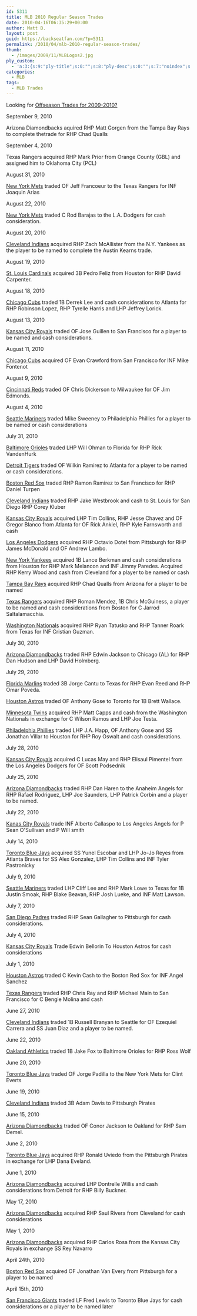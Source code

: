 ```yaml
---
id: 5311
title: MLB 2010 Regular Season Trades
date: 2010-04-16T06:35:29+00:00
author: Matt B.
layout: post
guid: https://backseatfan.com/?p=5311
permalink: /2010/04/mlb-2010-regular-season-trades/
thumb:
  - /images/2009/11/MLBLogos2.jpg
ply_custom:
  - 'a:3:{s:9:"ply-title";s:0:"";s:8:"ply-desc";s:0:"";s:7:"noindex";s:0:"";}'
categories:
  - MLB
tags:
  - MLB Trades
---
```


<div class="entry">
  <p>
    Looking for <a href="https://backseatfan.com/index.php/2009/11/mlb-offseason-trades-2009-2010/">Offseason Trades for 2009-2010?</a>
  </p>

  <p>
    September 9, 2010
  </p>

  <p>
    Arizona Diamondbacks aquired RHP Matt Gorgen from the Tampa Bay Rays to complete thetrade for RHP Chad Qualls
  </p>

  <p>
    September 4, 2010
  </p>

  <p>
    Texas Rangers acquired RHP Mark Prior from Orange County (GBL) and assigned him to Oklahoma City (PCL)
  </p>

  <p>
    August 31, 2010
  </p>

  <p>
    <a href="https://mlb.fanhouse.com/2010/08/31/mets-trade-jeff-francoeur-to-rangers/">New York Mets</a> traded OF Jeff Francoeur to the Texas Rangers for INF Joaquin Arias
  </p>

  <p>
    August 22, 2010
  </p>

  <p>
    <a href="https://sports.espn.go.com/mlb/news/story?id=5483786">New York Mets</a> traded C Rod Barajas to the L.A. Dodgers for cash consideration.
  </p>

  <p>
    August 20, 2010
  </p>

  <p>
    <a href="https://www.nj.com/yankees/index.ssf/2010/07/yankees_land_outfielder_austin.html">Cleveland Indians</a> acquired RHP Zach McAllister from the N.Y. Yankees as the player to be named to complete the Austin Kearns trade.
  </p>

  <p>
    August 19, 2010
  </p>

  <p>
    <a href="https://www.stltoday.com/sports/baseball/professional/article_a57e7840-abb4-11df-9ec8-0017a4a78c22.html">St. Louis Cardinals</a> acquired 3B Pedro Feliz from Houston for RHP David Carpenter.
  </p>

  <p>
    August 18, 2010
  </p>

  <p>
    <a href="https://www.mlbtraderumors.com/2010/08/braves-close-to-trading-for-derrek-lee.html">Chicago Cubs</a> traded 1B Derrek Lee and cash considerations to Atlanta for RHP Robinson Lopez, RHP Tyrelle Harris and LHP Jeffrey Lorick.
  </p>

  <p>
    August 13, 2010
  </p>

  <p>
    <a href="https://www.latimes.com/sports/la-sp-baseball-notes-20100814,0,273588.story">Kansas City Royals</a> traded OF Jose Guillen to San Francisco for a player to be named and cash considerations.
  </p>

  <p>
    August 11, 2010
  </p>

  <p>
    <a href="https://www.sfgate.com/cgi-bin/blogs/giants/detail?entry_id=69929">Chicago Cubs</a> acquired OF Evan Crawford from San Francisco for INF Mike Fontenot
  </p>

  <p>
    August 9, 2010
  </p>

  <p>
    <a href="https://sports.espn.go.com/mlb/news/story?id=5449338">Cincinnati Reds</a> traded OF Chris Dickerson to Milwaukee for OF Jim Edmonds.
  </p>

  <p>
    August 4, 2010
  </p>

  <p>
    <a href="https://seattletimes.nwsource.com/html/localnews/2012535474_maritrade05.html">Seattle Mariners</a> traded Mike Sweeney to Philadelphia Phillies for a player to be named or cash considerations
  </p>

  <p>
    July 31, 2010
  </p>

  <p>
    <a href="https://bleacherreport.com/articles/427845-mlb-trade-rumors-marlins-acquire-lefty-will-ohman-from-baltimore">Baltimore Orioles</a> traded LHP Will Ohman to Florida for RHP Rick VandenHurk
  </p>

  <p>
    <a href="https://www.mlive.com/tigers/index.ssf/2010/07/tigers_trade_of_wilkin_ramirez.html">Detroit Tigers</a> traded OF Wilkin Ramirez to Atlanta for a player to be named or cash considerations.
  </p>

  <p>
    <a href="https://www.bottomlinesox.com/2010-articles/july/red-sox-trade-ramon-ramirez-giants-for-for-rp-daniel-turpen.html">Boston Red Sox</a> traded RHP Ramon Ramirez to San Francisco for RHP Daniel Turpen
  </p>

  <p>
    <a href="https://sports.espn.go.com/mlb/news/story?id=5426165">Cleveland Indians</a> traded RHP Jake Westbrook and cash to St. Louis for San Diego RHP Corey Kluber
  </p>

  <p>
    <a href="https://sports.espn.go.com/mlb/news/story?id=5426623">Kansas City Royals</a> acquired LHP Tim Collins, RHP Jesse Chavez and OF Gregor Blanco from Atlanta for OF Rick Ankiel, RHP Kyle Farnsworth and cash
  </p>

  <p>
    <a href="https://www.bucsdugout.com/2010/7/31/1598693/rosenthal-pirates-trade-octavio">Los Angeles Dodgers</a> acquired RHP Octavio Dotel from Pittsburgh for RHP James McDonald and OF Andrew Lambo.
  </p>

  <p>
    <a href="https://www.nypost.com/p/sports/yankees/berk_ing_it_out_PE7UPUUwT9MRrEcigmDDOO">New York Yankees</a> acquired 1B Lance Berkman and cash considerations from Houston for RHP Mark Melancon and INF Jimmy Paredes. Acquired RHP Kerry Wood and cash from Cleveland for a player to be named or cash
  </p>

  <p>
    <a href="https://sports.espn.go.com/mlb/news/story?id=5426004">Tampa Bay Rays</a> acquired RHP Chad Qualls from Arizona for a player to be named
  </p>

  <p>
    <a href="https://rangersblog.dallasnews.com/archives/2010/08/rangers-complete-jarrod-saltal.html">Texas Rangers</a> acquired RHP Roman Mendez, 1B Chris McGuiness, a player to be named and cash considerations from Boston for C Jarrod Saltalamacchia.
  </p>

  <p>
    <a href="https://voices.washingtonpost.com/nationalsjournal/2010/07/nationals_trade_cristian_guzma.html">Washington Nationals</a> acquired RHP Ryan Tatusko and RHP Tanner Roark from Texas for INF Cristian Guzman.
  </p>

  <p>
    July 30, 2010
  </p>

  <p>
    <a href="https://www.sbnation.com/2010/7/30/1596558/mlb-trade-rumors-adam-dunn-edwin-jackson-white-sox-yankees">Arizona Diamondbacks</a> traded RHP Edwin Jackson to Chicago (AL) for RHP Dan Hudson and LHP David Holmberg.
  </p>

  <p>
    July 29, 2010
  </p>

  <p>
    <a href="https://sports.espn.go.com/dallas/mlb/news/story?id=5421166">Florida Marlins</a> traded 3B Jorge Cantu to Texas for RHP Evan Reed and RHP Omar Poveda.
  </p>

  <p>
    <a href="https://www.mlbtraderumors.com/2010/07/astros-to-send-anthony-gose-to-blue-jays.html">Houston Astros</a> traded OF Anthony Gose to Toronto for 1B Brett Wallace.
  </p>

  <p>
    <a href="https://sports.espn.go.com/mlb/news/story?id=5421810">Minnesota Twins</a> acquired RHP Matt Capps and cash from the Washington Nationals in exchange for C Wilson Ramos and LHP Joe Testa.
  </p>

  <p>
    <a href="https://sports.espn.go.com/mlb/news/story?id=5420095">Philadelphia Phillies</a> traded LHP J.A. Happ, OF Anthony Gose and SS Jonathan Villar to Houston for RHP Roy Oswalt and cash considerations.
  </p>

  <p>
    July 28, 2010
  </p>

  <p>
    <a href="https://www.sbnation.com/2010/7/28/1593575/scott-podsednik-trade-dodgers-royals-lucas-may-elisaul-pimentel">Kansas City Royals</a> acquired C Lucas May and RHP Elisaul Pimentel from the Los Angeles Dodgers for OF Scott Podsednik
  </p>

  <p>
    July 25, 2010
  </p>

  <p>
    <a href="https://bleacherreport.com/articles/425610-mlb-trade-dan-haren-trade-to-los-angeles-angels-for-joe-saunders-junk">Arizona Diamondbacks</a> traded RHP Dan Haren to the Anaheim Angels for RHP Rafael Rodriguez, LHP Joe Saunders, LHP Patrick Corbin and a player to be named.
  </p>

  <p>
    July 22, 2010
  </p>

  <p>
    <a href="https://kansascity.sbnation.com/2010/7/22/1583078/alberto-callaspo-trade-royals-angels-sean-osullivan">Kanas City Royals</a> trade INF Alberto Callaspo to Los Angeles Angels for P Sean O'Sullivan and P Will smith
  </p>

  <p>
    July 14, 2010
  </p>

  <p>
    <a href="https://www.fangraphs.com/blogs/index.php/the-yunel-escobar-trade-atlantas-perspective/">Toronto Blue Jays</a> acquired SS Yunel Escobar and LHP Jo-Jo Reyes from Atlanta Braves for SS Alex Gonzalez, LHP Tim Collins and INF Tyler Pastronicky
  </p>

  <p>
    July 9, 2010
  </p>

  <p>
    <a href="https://insider.espn.go.com/mlb/insider/news/story?id=5368164">Seattle Mariners</a> traded LHP Cliff Lee and RHP Mark Lowe to Texas for 1B Justin Smoak, RHP Blake Beavan, RHP Josh Lueke, and INF Matt Lawson.
  </p>

  <p>
    July 7, 2010
  </p>

  <p>
    <a href="https://www.thepittsburghchannel.com/sports/24182906/detail.html">San Diego Padres</a> traded RHP Sean Gallagher to Pittsburgh for cash considerations.
  </p>

  <p>
    July 4, 2010
  </p>

  <p>
    <a href="https://www.mlbtraderumors.com/2010/07/royals-trade-edwin-bellorin-to-astros.html?utm_source=twitterfeed&utm_medium=twitter">Kansas City Royals</a> Trade Edwin Bellorin To Houston Astros for cash considerations
  </p>

  <p>
    July 1, 2010
  </p>

  <p>
    <a href="https://www.boston.com/sports/baseball/redsox/extras/extra_bases/2010/07/red_sox_trade_f_2.html">Houston Astros</a> traded C Kevin Cash to the Boston Red Sox for INF Angel Sanchez
  </p>

  <p>
    <a href="https://sports.espn.go.com/dallas/mlb/news/story?id=5344813">Texas Rangers</a> traded RHP Chris Ray and RHP Michael Main to San Francisco for C Bengie Molina and cash
  </p>

  <p>
    June 27, 2010
  </p>

  <p>
    <a href="https://seattletimes.nwsource.com/html/mariners/2012218306_branyan27.html">Cleveland Indians</a> traded 1B Russell Branyan to Seattle for OF Ezequiel Carrera and SS Juan Diaz and a player to be named.
  </p>

  <p>
    June 22, 2010
  </p>

  <p>
    <a href="https://hardballtalk.nbcsports.com/as-give-up-on-jake-fox-trade-him-to-orioles-for-ross-wolf.php">Oakland Athletics</a> traded 1B Jake Fox to Baltimore Orioles for RHP Ross Wolf
  </p>

  <p>
    June 20, 2010
  </p>

  <p>
    <a href="https://www.mlbtraderumors.com/2010/06/mets-acquire-jorge-padilla-.html">Toronto Blue Jays</a> traded OF Jorge Padilla to the New York Mets for Clint Everts
  </p>

  <p>
    June 19, 2010
  </p>

  <p>
    <a href="https://www.mlbtraderumors.com/2010/06/pirates-acquire-adam-davis.html">Cleveland Indians</a> traded 3B Adam Davis to Pittsburgh Pirates
  </p>

  <p>
    June 15, 2010
  </p>

  <p>
    <a href="https://www.mlbtraderumors.com/2010/06/as-acquire-conor-jackson.html">Arizona Diamondbacks</a> traded OF Conor Jackson to Oakland for RHP Sam Demel.
  </p>

  <p>
    June 2, 2010
  </p>

  <p>
    <a href="https://www.bluebirdbanter.com/2010/6/24/1534984/dana-eveland-trade-looks-even-more">Toronto Blue Jays</a> acquired RHP Ronald Uviedo from the Pittsburgh Pirates in exchange for LHP Dana Eveland.
  </p>

  <p>
    June 1, 2010
  </p>

  <p>
    <a href="https://content.usatoday.com/communities/dailypitch/post/2010/06/dontrelle-willis-out-with-the-detroit-tigers-might-not-be-out-of-chances/1">Arizona Diamondbacks</a> acquired LHP Dontrelle Willis and cash considerations from Detroit for RHP Billy Buckner.
  </p>

  <p>
    May 17, 2010
  </p>

  <p>
    <a href="https://hardballtalk.nbcsports.com/2010/05/indians-trade-saul-rivera-to-the-dbacks-bob-howry-released.html.php">Arizona Diamondbacks</a> acquired RHP Saul Rivera from Cleveland for cash considerations
  </p>

  <p>
    May 1, 2010
  </p>

  <p>
    <a href="https://www.azsnakepit.com/2010/5/1/1454320/dbacks-trade-for-rhp-carlos-rosa">Arizona Diamondbacks</a> acquired RHP Carlos Rosa from the Kansas City Royals in exchange SS Rey Navarro
  </p>

  <p>
    April 24th, 2010
  </p>

  <p>
    <a href="https://www.nesn.com/2010/06/red-sox-trade-jonathan-van-every-for-catcher-josue-peley.html">Boston Red Sox</a> acquired OF Jonathan Van Every from Pittsburgh for a player to be named
  </p>

  <p>
    April 15th, 2010
  </p>

  <p>
    <a href="https://www.sbnation.com/2010/4/15/1425368/fred-lewis-trade-giants-blue-jays-ptbnl">San Francisco Giants</a> traded LF Fred Lewis to Toronto Blue Jays for cash considerations or a player to be named later
  </p>
</div>
